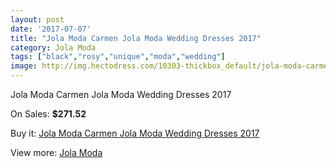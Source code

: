 ```yaml
---
layout: post
date: '2017-07-07'
title: "Jola Moda Carmen Jola Moda Wedding Dresses 2017"
category: Jola Moda
tags: ["black","rosy","unique","moda","wedding"]
image: http://img.hectodress.com/10303-thickbox_default/jola-moda-carmen-jola-moda-wedding-dresses-2013.jpg
---
```

Jola Moda Carmen Jola Moda Wedding Dresses 2017

On Sales: **$271.52**
<a href="https://www.hectodress.com/jola-moda/5106-jola-moda-carmen-jola-moda-wedding-dresses-2013.html"><amp-img layout="responsive" width="600" height="600" src="//img.hectodress.com/10303-thickbox_default/jola-moda-carmen-jola-moda-wedding-dresses-2013.jpg" alt="Jola Moda Carmen Jola Moda Wedding Dresses 2017 0" /></a>

Buy it: [Jola Moda Carmen Jola Moda Wedding Dresses 2017](https://www.hectodress.com/jola-moda/5106-jola-moda-carmen-jola-moda-wedding-dresses-2013.html "Jola Moda Carmen Jola Moda Wedding Dresses 2017")

View more: [Jola Moda](https://www.hectodress.com/85-jola-moda "Jola Moda")